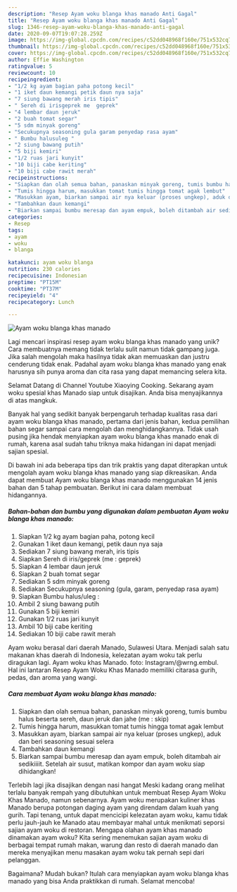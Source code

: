 ```yaml
---
description: "Resep Ayam woku blanga khas manado Anti Gagal"
title: "Resep Ayam woku blanga khas manado Anti Gagal"
slug: 1346-resep-ayam-woku-blanga-khas-manado-anti-gagal
date: 2020-09-07T19:07:28.259Z
image: https://img-global.cpcdn.com/recipes/c52dd048968f160e/751x532cq70/ayam-woku-blanga-khas-manado-foto-resep-utama.jpg
thumbnail: https://img-global.cpcdn.com/recipes/c52dd048968f160e/751x532cq70/ayam-woku-blanga-khas-manado-foto-resep-utama.jpg
cover: https://img-global.cpcdn.com/recipes/c52dd048968f160e/751x532cq70/ayam-woku-blanga-khas-manado-foto-resep-utama.jpg
author: Effie Washington
ratingvalue: 5
reviewcount: 10
recipeingredient:
- "1/2 kg ayam bagian paha potong kecil"
- "1 iket daun kemangi petik daun nya saja"
- "7 siung bawang merah iris tipis"
- " Sereh di irisgeprek me  geprek"
- "4 lembar daun jeruk"
- "2 buah tomat segar"
- "5 sdm minyak goreng"
- "Secukupnya seasoning gula garam penyedap rasa ayam"
- " Bumbu halusuleg "
- "2 siung bawang putih"
- "5 biji kemiri"
- "1/2 ruas jari kunyit"
- "10 biji cabe keriting"
- "10 biji cabe rawit merah"
recipeinstructions:
- "Siapkan dan olah semua bahan, panaskan minyak goreng, tumis bumbu halus beserta sereh, daun jeruk dan jahe (me : skip)"
- "Tumis hingga harum, masukkan tomat tumis hingga tomat agak lembut"
- "Masukkan ayam, biarkan sampai air nya keluar (proses ungkep), aduk dan beri seasoning sesuai selera"
- "Tambahkan daun kemangi"
- "Biarkan sampai bumbu meresap dan ayam empuk, boleh ditambah air sedikiiiit. Setelah air susut, matikan kompor dan ayam woku siap dihidangkan!"
categories:
- Resep
tags:
- ayam
- woku
- blanga

katakunci: ayam woku blanga 
nutrition: 230 calories
recipecuisine: Indonesian
preptime: "PT15M"
cooktime: "PT37M"
recipeyield: "4"
recipecategory: Lunch

---
```



![Ayam woku blanga khas manado](https://img-global.cpcdn.com/recipes/c52dd048968f160e/751x532cq70/ayam-woku-blanga-khas-manado-foto-resep-utama.jpg)

Lagi mencari inspirasi resep ayam woku blanga khas manado yang unik? Cara membuatnya memang tidak terlalu sulit namun tidak gampang juga. Jika salah mengolah maka hasilnya tidak akan memuaskan dan justru cenderung tidak enak. Padahal ayam woku blanga khas manado yang enak harusnya sih punya aroma dan cita rasa yang dapat memancing selera kita.

Selamat Datang di Channel Youtube Xiaoying Cooking. Sekarang ayam woku spesial khas Manado siap untuk disajikan. Anda bisa menyajikannya di atas mangkuk.

Banyak hal yang sedikit banyak berpengaruh terhadap kualitas rasa dari ayam woku blanga khas manado, pertama dari jenis bahan, kedua pemilihan bahan segar sampai cara mengolah dan menghidangkannya. Tidak usah pusing jika hendak menyiapkan ayam woku blanga khas manado enak di rumah, karena asal sudah tahu triknya maka hidangan ini dapat menjadi sajian spesial.


Di bawah ini ada beberapa tips dan trik praktis yang dapat diterapkan untuk mengolah ayam woku blanga khas manado yang siap dikreasikan. Anda dapat membuat Ayam woku blanga khas manado menggunakan 14 jenis bahan dan 5 tahap pembuatan. Berikut ini cara dalam membuat hidangannya.

<!--inarticleads1-->

##### Bahan-bahan dan bumbu yang digunakan dalam pembuatan Ayam woku blanga khas manado:

1. Siapkan 1/2 kg ayam bagian paha, potong kecil
1. Gunakan 1 iket daun kemangi, petik daun nya saja
1. Sediakan 7 siung bawang merah, iris tipis
1. Siapkan  Sereh di iris/geprek (me : geprek)
1. Siapkan 4 lembar daun jeruk
1. Siapkan 2 buah tomat segar
1. Sediakan 5 sdm minyak goreng
1. Sediakan Secukupnya seasoning (gula, garam, penyedap rasa ayam)
1. Siapkan  Bumbu halus/uleg :
1. Ambil 2 siung bawang putih
1. Gunakan 5 biji kemiri
1. Gunakan 1/2 ruas jari kunyit
1. Ambil 10 biji cabe keriting
1. Sediakan 10 biji cabe rawit merah


Ayam woku berasal dari daerah Manado, Sulawesi Utara. Menjadi salah satu makanan khas daerah di Indonesia, kelezatan ayam woku tak perlu diragukan lagi. Ayam woku khas Manado. foto: Instagram/@wrng.embul. Hal ini lantaran Resep Ayam Woku Khas Manado memiliki citarasa gurih, pedas, dan aroma yang wangi. 

<!--inarticleads2-->

##### Cara membuat Ayam woku blanga khas manado:

1. Siapkan dan olah semua bahan, panaskan minyak goreng, tumis bumbu halus beserta sereh, daun jeruk dan jahe (me : skip)
1. Tumis hingga harum, masukkan tomat tumis hingga tomat agak lembut
1. Masukkan ayam, biarkan sampai air nya keluar (proses ungkep), aduk dan beri seasoning sesuai selera
1. Tambahkan daun kemangi
1. Biarkan sampai bumbu meresap dan ayam empuk, boleh ditambah air sedikiiiit. Setelah air susut, matikan kompor dan ayam woku siap dihidangkan!


Terlebih lagi jika disajikan dengan nasi hangat Meski kadang orang melihat terlalu banyak rempah yang dibutuhkan untuk membuat Resep Ayam Woku Khas Manado, namun sebenarnya. Ayam woku merupakan kuliner khas Manado berupa potongan daging ayam yang direndam dalam kuah yang gurih. Tapi tenang, untuk dapat mencicipi kelezatan ayam woku, kamu tidak perlu jauh-jauh ke Manado atau membayar mahal untuk menikmati seporsi sajian ayam woku di restoran. Mengapa olahan ayam khas manado dinamakan ayam woku? Kita sering menemukan sajian ayam woku di berbagai tempat rumah makan, warung dan resto di daerah manado dan mereka menyajikan menu masakan ayam woku tak pernah sepi dari pelanggan. 

Bagaimana? Mudah bukan? Itulah cara menyiapkan ayam woku blanga khas manado yang bisa Anda praktikkan di rumah. Selamat mencoba!
